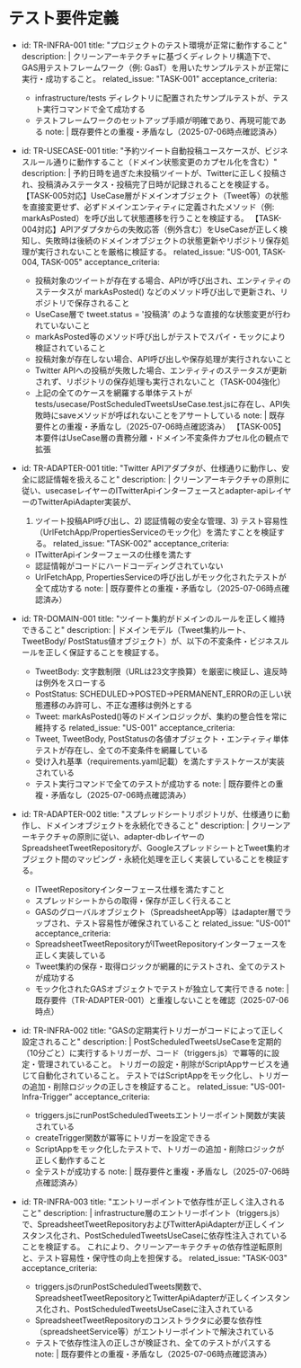 # テスト要件定義

- id: TR-INFRA-001
  title: "プロジェクトのテスト環境が正常に動作すること"
  description: |
    クリーンアーキテクチャに基づくディレクトリ構造下で、GAS用テストフレームワーク（例: GasT）を用いたサンプルテストが正常に実行・成功すること。
  related_issue: "TASK-001"
  acceptance_criteria:
    - infrastructure/tests ディレクトリに配置されたサンプルテストが、テスト実行コマンドで全て成功する
    - テストフレームワークのセットアップ手順が明確であり、再現可能である
  note: |
    既存要件との重複・矛盾なし（2025-07-06時点確認済み）

- id: TR-USECASE-001
  title: "予約ツイート自動投稿ユースケースが、ビジネスルール通りに動作すること（ドメイン状態変更のカプセル化を含む）"
  description: |
    予約日時を過ぎた未投稿ツイートが、Twitterに正しく投稿され、投稿済みステータス・投稿完了日時が記録されることを検証する。
    【TASK-005対応】UseCase層がドメインオブジェクト（Tweet等）の状態を直接変更せず、必ずドメインエンティティに定義されたメソッド（例: markAsPosted）を呼び出して状態遷移を行うことを検証する。
    【TASK-004対応】APIアダプタからの失敗応答（例外含む）をUseCaseが正しく検知し、失敗時は後続のドメインオブジェクトの状態更新やリポジトリ保存処理が実行されないことを厳格に検証する。
  related_issue: "US-001, TASK-004, TASK-005"
  acceptance_criteria:
    - 投稿対象のツイートが存在する場合、APIが呼び出され、エンティティのステータスが markAsPosted() などのメソッド呼び出しで更新され、リポジトリで保存されること
    - UseCase層で tweet.status = '投稿済' のような直接的な状態変更が行われていないこと
    - markAsPosted等のメソッド呼び出しがテストでスパイ・モックにより検証されていること
    - 投稿対象が存在しない場合、API呼び出しや保存処理が実行されないこと
    - Twitter APIへの投稿が失敗した場合、エンティティのステータスが更新されず、リポジトリの保存処理も実行されないこと（TASK-004強化）
    - 上記の全てのケースを網羅する単体テストがtests/usecase/PostScheduledTweetsUseCase.test.jsに存在し、API失敗時にsaveメソッドが呼ばれないことをアサートしている
  note: |
    既存要件との重複・矛盾なし（2025-07-06時点確認済み）
    【TASK-005】本要件はUseCase層の責務分離・ドメイン不変条件カプセル化の観点で拡張

- id: TR-ADAPTER-001
  title: "Twitter APIアダプタが、仕様通りに動作し、安全に認証情報を扱えること"
  description: |
    クリーンアーキテクチャの原則に従い、usecaseレイヤーのITwitterApiインターフェースとadapter-apiレイヤーのTwitterApiAdapter実装が、
    1) ツイート投稿API呼び出し、2) 認証情報の安全な管理、3) テスト容易性（UrlFetchApp/PropertiesServiceのモック化）を満たすことを検証する。
  related_issue: "TASK-002"
  acceptance_criteria:
    - ITwitterApiインターフェースの仕様を満たす
    - 認証情報がコードにハードコーディングされていない
    - UrlFetchApp, PropertiesServiceの呼び出しがモック化されたテストが全て成功する
  note: |
    既存要件との重複・矛盾なし（2025-07-06時点確認済み）

- id: TR-DOMAIN-001
  title: "ツイート集約がドメインのルールを正しく維持できること"
  description: |
    ドメインモデル（Tweet集約ルート、TweetBody/ PostStatus値オブジェクト）が、以下の不変条件・ビジネスルールを正しく保証することを検証する。
    - TweetBody: 文字数制限（URLは23文字換算）を厳密に検証し、違反時は例外をスローする
    - PostStatus: SCHEDULED→POSTED→PERMANENT_ERRORの正しい状態遷移のみ許可し、不正な遷移は例外とする
    - Tweet: markAsPosted()等のドメインロジックが、集約の整合性を常に維持する
  related_issue: "US-001"
  acceptance_criteria:
    - Tweet, TweetBody, PostStatusの各値オブジェクト・エンティティ単体テストが存在し、全ての不変条件を網羅している
    - 受け入れ基準（requirements.yaml記載）を満たすテストケースが実装されている
    - テスト実行コマンドで全てのテストが成功する
  note: |
    既存要件との重複・矛盾なし（2025-07-06時点確認済み）

- id: TR-ADAPTER-002
  title: "スプレッドシートリポジトリが、仕様通りに動作し、ドメインオブジェクトを永続化できること"
  description: |
    クリーンアーキテクチャの原則に従い、adapter-dbレイヤーのSpreadsheetTweetRepositoryが、GoogleスプレッドシートとTweet集約オブジェクト間のマッピング・永続化処理を正しく実装していることを検証する。
    - ITweetRepositoryインターフェース仕様を満たすこと
    - スプレッドシートからの取得・保存が正しく行えること
    - GASのグローバルオブジェクト（SpreadsheetApp等）はadapter層でラップされ、テスト容易性が確保されていること
  related_issue: "US-001"
  acceptance_criteria:
    - SpreadsheetTweetRepositoryがITweetRepositoryインターフェースを正しく実装している
    - Tweet集約の保存・取得ロジックが網羅的にテストされ、全てのテストが成功する
    - モック化されたGASオブジェクトでテストが独立して実行できる
  note: |
    既存要件（TR-ADAPTER-001）と重複しないことを確認（2025-07-06時点）

- id: TR-INFRA-002
  title: "GASの定期実行トリガーがコードによって正しく設定されること"
  description: |
    PostScheduledTweetsUseCaseを定期的（10分ごと）に実行するトリガーが、コード（triggers.js）で冪等的に設定・管理されていること。
    トリガーの設定・削除がScriptAppサービスを通じて自動化されていること。
    テストではScriptAppをモック化し、トリガーの追加・削除ロジックの正しさを検証すること。
  related_issue: "US-001-Infra-Trigger"
  acceptance_criteria:
    - triggers.jsにrunPostScheduledTweetsエントリーポイント関数が実装されている
    - createTrigger関数が冪等にトリガーを設定できる
    - ScriptAppをモック化したテストで、トリガーの追加・削除ロジックが正しく動作すること
    - 全テストが成功する
  note: |
    既存要件と重複・矛盾なし（2025-07-06時点確認済み）

- id: TR-INFRA-003
  title: "エントリーポイントで依存性が正しく注入されること"
  description: |
    infrastructure層のエントリーポイント（triggers.js）で、SpreadsheetTweetRepositoryおよびTwitterApiAdapterが正しくインスタンス化され、PostScheduledTweetsUseCaseに依存性注入されていることを検証する。
    これにより、クリーンアーキテクチャの依存性逆転原則と、テスト容易性・保守性の向上を担保する。
  related_issue: "TASK-003"
  acceptance_criteria:
    - triggers.jsのrunPostScheduledTweets関数で、SpreadsheetTweetRepositoryとTwitterApiAdapterが正しくインスタンス化され、PostScheduledTweetsUseCaseに注入されている
    - SpreadsheetTweetRepositoryのコンストラクタに必要な依存性（spreadsheetService等）がエントリーポイントで解決されている
    - テストで依存性注入の正しさが検証され、全てのテストがパスする
  note: |
    既存要件との重複・矛盾なし（2025-07-06時点確認済み）
